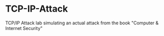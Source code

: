 # TCP-IP-Attack
TCP/IP Attack lab simulating an actual attack from the book "Computer & Internet Security"
